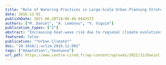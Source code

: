 ```yaml
---
title: "Role of Watering Practices in Large-Scale Urban Planning Strategies to Face the Heat-Wave Risk in Future Climate"
date: 2016-11-01
publishDate: 2021-06-28T18:06:49.044257Z
authors: ["M. Daniel", "A. Lemonsu", "V. Viguié"]
publication_types: ["2"]
abstract: "Increasing heat-wave risk due to regional climate evolutions, exacerbat- ed by urban heat island (UHI) effects, is a major threat for the inhabi- tants of many cities. Adaptive policies such as greening the urban environment are often proposed to limit population vulnerability, as vegetation enables to regulate the microclimate by evapotranspiration. The efficiency of such strategies depends on water availability and raises the issues of water supply for irrigation and of vegetation efficiency. Three vegetation watering alternatives and a scenario of pavement watering are studied and compared using Paris (France) urban area as a case study. With an evolution of the city based on “business as usual” trends, urban climate modeling enables to evaluate both UHI and heat stress under heat-wave conditions in 2100. Vegetation watering is efficient in reducing air temperature and thermal stress, but mostly in residential areas where vegetation density is important enough. Pavement watering is relevant in the densely built city center only where it improves the cooling efficiency and increases the water consumption by 2% only. The combination of both solutions provides the best performances with a reduction (compared to a non irrigated scenario) of the maximum temperature anomaly by 0.8 °C (2.6 °C) dur- ing the day (night)."
featured: false
publication: "*Urban Climate*"
doi: "10.1016/j.uclim.2016.11.001"
tags: ["Adaptation","heatwave"]
url_pdf: https://www.centre-cired.fr/wp-content/uploads/2022/12/Daniel-et-al.-2016-Role-of-watering-practices-in-large-scale-urban-pl.pdf
---
```


